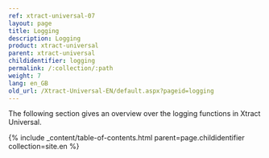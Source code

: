 ```yaml
---
ref: xtract-universal-07
layout: page
title: Logging
description: Logging
product: xtract-universal
parent: xtract-universal
childidentifier: logging
permalink: /:collection/:path
weight: 7
lang: en_GB
old_url: /Xtract-Universal-EN/default.aspx?pageid=logging
---
```


The following section gives an overview over the logging functions in Xtract Universal.

{% include _content/table-of-contents.html parent=page.childidentifier collection=site.en %}
<!--stackedit_data:
eyJoaXN0b3J5IjpbLTE1MTUzMzgzNTZdfQ==
-->

